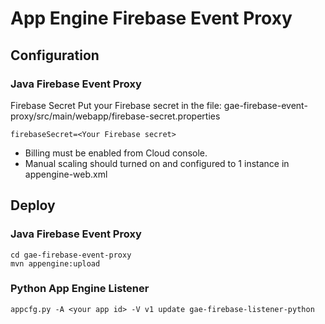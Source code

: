 # App Engine Firebase Event Proxy


## Configuration

### Java Firebase Event Proxy
Firebase Secret
Put your Firebase secret in the file:
gae-firebase-event-proxy/src/main/webapp/firebase-secret.properties
```
firebaseSecret=<Your Firebase secret>
```

* Billing must be enabled from Cloud console.
* Manual scaling should turned on and configured to 1 instance in appengine-web.xml

## Deploy

### Java Firebase Event Proxy
```
cd gae-firebase-event-proxy
mvn appengine:upload
```

### Python App Engine Listener
```
appcfg.py -A <your app id> -V v1 update gae-firebase-listener-python
```
